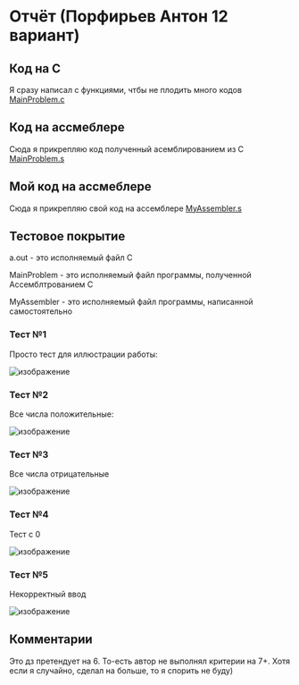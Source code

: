 # Отчёт (Порфирьев Антон 12 вариант)
## Код на С
Я сразу написал с функциями, чтбы не плодить много кодов [MainProblem.c](https://github.com/Porfirev/avs-hw-1/blob/main/MainProblem.c)
## Код на ассмеблере
Сюда я прикрепляю код полученный асемблированием из C [MainProblem.s](https://github.com/Porfirev/avs-hw-1/blob/main/MainProblem.s)
## Мой код на ассмеблере
Сюда я прикрепляю свой код на ассемблере [MyAssembler.s](https://github.com/Porfirev/avs-hw-1/blob/main/MyAssembler.s)
## Тестовое покрытие
a.out - это исполняемый файл C

MainProblem - это исполняемый файл программы, полученной Ассемблтрованием С

MyAssembler - это исполняемый файл программы, написанной самостоятельно
### Тест №1
Просто тест для иллюстрации работы:

![изображение](https://user-images.githubusercontent.com/90344389/197402072-3de7f5b8-5301-4e61-9746-5d4fdbfdadcc.png)

### Тест №2
Все числа положительные:

![изображение](https://user-images.githubusercontent.com/90344389/197402298-b326074d-2fd8-42d2-83bb-e03777de1385.png)

### Тест №3
Все числа отрицательные

![изображение](https://user-images.githubusercontent.com/90344389/197402344-b1ff1df5-7bcd-4007-b88a-6e69d7f4268b.png)

### Тест №4
Тест с 0

![изображение](https://user-images.githubusercontent.com/90344389/197402390-8fb1bad2-2ad4-438c-8174-5d0e95a2ba57.png)

### Тест №5
Некорректный ввод

![изображение](https://user-images.githubusercontent.com/90344389/197402448-32a5c479-a4b8-4897-8264-7485d656b51d.png)

## Комментарии
Это дз претендует на 6. То-есть автор не выполнял критерии на 7+. Хотя если я случайно, сделал на больше, то я спорить не буду)
